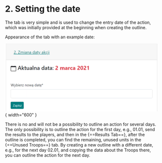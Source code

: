 # 2. Setting the date

The tab is very simple and is used to change the entry date of the action, which was initially provided at the beginning when creating the outline.

Appearance of the tab with an example date:

![alt text](image-1.png){ width="600" }

There is no and will not be a possibility to outline an action for several days. The only possibility is to outline the action for the first day, e.g., 01.01, send the results to the players, and then in the {==Results Tab==}, after the outline is completed, you can find the remaining, unused units in the {==Unused Troops==} tab. By creating a new outline with a different date, e.g., for the next day 02.01, and copying the data about the Troops there, you can outline the action for the next day.